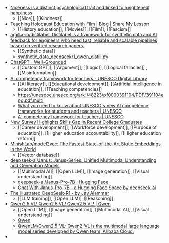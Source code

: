 - [Niceness is a distinct psychological trait and linked to heightened happiness](https://www.psypost.org/niceness-is-a-distinct-psychological-trait-and-linked-to-heightened-happiness/)
	- [[Nice]], [[Kindness]]
- [Teaching Holocaust Education with Film | Blog | Share My Lesson](https://sharemylesson.com/blog/teaching-holocaust-education-film)
	- [[History education]], [[Movies]], [[Film]], [[Fascism]]
- [argilla-io/distilabel: Distilabel is a framework for synthetic data and AI feedback for engineers who need fast, reliable and scalable pipelines based on verified research papers.](https://github.com/argilla-io/distilabel)
	- [[Synthetic data]]
	- [synthetic_data_deepseekr1_qwen_distill.py](https://gist.github.com/davidberenstein1957/3f20046ce57395a6aba13f8b4e956b59)
- [ChatGPT - Well-Grounded](https://chatgpt.com/g/g-679149b4f3348191935d05daa242e669-well-grounded)
	- [[Custom GPT]], [[Argument]], [[Logic]], [[Logical fallacies]] , [[Misinformation]]
- [AI competency framework for teachers - UNESCO Digital Library](https://unesdoc.unesco.org/ark:/48223/pf0000391104)
	- [[AI literacy]], [[Educational development]], [[Artificial intelligence in education]], [[Teaching competencies]]
	- https://unesdoc.unesco.org/ark:/48223/pf0000391104/PDF/391104eng.pdf.multi
	- [What you need to know about UNESCO's new AI competency frameworks for students and teachers | UNESCO](https://www.unesco.org/en/articles/what-you-need-know-about-unescos-new-ai-competency-frameworks-students-and-teachers)
	- [AI competency framework for teachers | UNESCO](https://www.unesco.org/en/articles/ai-competency-framework-teachers)
- [New Survey Highlights Skills Gap in Recent College Graduates](https://www.hult.edu/blog/wi_skills_survey/)
	- [[Career development]], [[Workforce development]], [[Purpose of education]], [[Higher education accountability]], [[Higher education reform]]
- [MinishLab/model2vec: The Fastest State-of-the-Art Static Embeddings in the World](https://github.com/MinishLab/model2vec)
	- [[Vector database]]
- [deepseek-ai/Janus: Janus-Series: Unified Multimodal Understanding and Generation Models](https://github.com/deepseek-ai/Janus)
	- [[Multimodal AI]], [[Open LLM]], [[Image generation]], [[Visual understanding]]
	- [deepseek-ai/Janus-Pro-7B · Hugging Face](https://huggingface.co/deepseek-ai/Janus-Pro-7B)
	- [Chat With Janus-Pro-7B - a Hugging Face Space by deepseek-ai](https://huggingface.co/spaces/deepseek-ai/Janus-Pro-7B)
- [The Illustrated DeepSeek-R1 - by Jay Alammar](https://newsletter.languagemodels.co/p/the-illustrated-deepseek-r1)
	- [[LLM training]], [[Open LLM]], [[Reasoning]]
- [Qwen2.5 VL! Qwen2.5 VL! Qwen2.5 VL! | Qwen](https://qwenlm.github.io/blog/qwen2.5-vl/)
	- [[Open LLM]], [[Image generation]], [[Multimodal AI]], [[Visual understanding]]
	- [Qwen](https://chat.qwenlm.ai/)
	- [QwenLM/Qwen2.5-VL: Qwen2-VL is the multimodal large language model series developed by Qwen team, Alibaba Cloud.](https://github.com/QwenLM/Qwen2.5-VL)
-